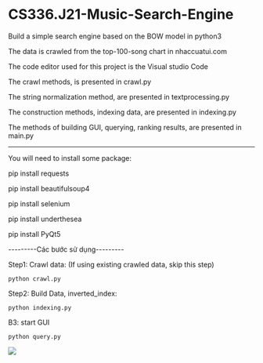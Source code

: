 ﻿# CS336.J21-Music-Search-Engine
Build a simple search engine based on the BOW model in python3

The data is crawled from the top-100-song chart in nhaccuatui.com

The code editor used for this project is the Visual studio Code

The crawl methods, is presented in crawl.py

The string normalization method, are presented in textprocessing.py

The construction methods, indexing data, are presented in indexing.py

The methods of building GUI, querying, ranking results, are presented in main.py 

---------------------------------------------------------------------------------------------------------

You will need to install some package:

pip install requests

pip install beautifulsoup4

pip install selenium

pip install underthesea

pip install PyQt5


---------Các bước sử dụng---------

Step1: Crawl data: (If using existing crawled data, skip this step)

  `python crawl.py `


Step2: Build Data, inverted_index:

  `python indexing.py `

B3: start GUI

 `python query.py `


<img src="https://i.imgur.com/xSvD9fD.png">

